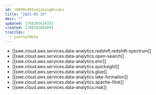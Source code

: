 ```yaml
---
id: z8899v403umjxkzng0ncqns
title: "2025-05-25"
desc: ""
updated: 1748205426353
created: 1748202804093
traitIds:
  - journalNote
---
```


- [[swe.cloud.aws.services.data-analytics.redshift.redshift-spectrum]]
- [[swe.cloud.aws.services.data-analytics.open-search]]
- [[swe.cloud.aws.services.data-analytics.emr]]
- [[swe.cloud.aws.services.data-analytics.quicksight]]
- [[swe.cloud.aws.services.data-analytics.glue]]
- [[swe.cloud.aws.services.data-analytics.lake-formation]]
- [[swe.cloud.aws.services.data-analytics.apache-flink]]
- [[swe.cloud.aws.services.data-analytics.msk]]
